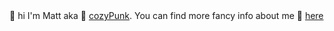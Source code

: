 <table>
  🔮 hi I'm Matt aka 🍵 <a href="https://cozypunk.io">cozyPunk</a>. You can find more fancy info about me 🥂 <a href="https://taylorlaughl.in">here</a></br>
</table>
